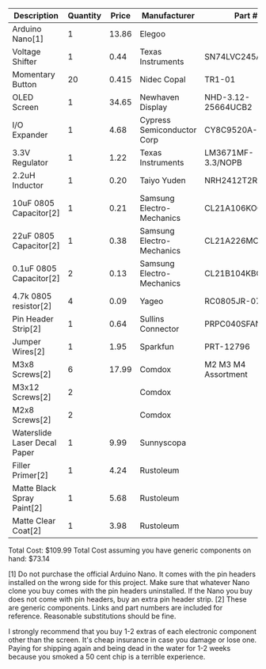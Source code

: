 | Description   | Quantity  | Price     | Manufacturer  | Part #    | Link  |
|------------------------------ |---------- |-------    |----------------------------   |---------------------  |---------------------------------------------------------------------------------------------------------------------------------------------------------------------------------------------------------------------------------------------------------------------------------------------------------------------  |
| Arduino Nano[1]   | 1     | 13.86     | Elegoo    |   | [Amazon](https://www.amazon.com/gp/product/B0713XK923/ref=oh_aui_search_asin_title?ie=UTF8&psc=1)     |
| Voltage Shifter   | 1     | 0.44  | Texas Instruments     | SN74LVC245ANSR    | [Digikey](https://www.digikey.com/product-detail/en/texas-instruments/SN74LVC245ANSR/296-13632-1-ND/499513)   |
| Momentary Button  | 20    | 0.415     | Nidec Copal   | TR1-01    | [Digikey](https://www.digikey.com/product-detail/en/nidec-copal-electronics/TR1-01/563-1932-5-ND/5125294)     |
| OLED Screen   | 1     | 34.65     | Newhaven Display  | NHD-3.12-25664UCB2    | [Digikey](https://www.digikey.com/product-detail/en/newhaven-display-intl/NHD-3.12-25664UCB2/NHD-3.12-25664UCB2-ND/2640785)   |
| I/O Expander  | 1     | 4.68  | Cypress Semiconductor Corp    | CY8C9520A-24PVXI  | [Digikey](https://www.digikey.com/product-detail/en/cypress-semiconductor-corp/CY8C9520A-24PVXI/428-2015-5-ND/1640246)    |
| 3.3V Regulator    | 1     | 1.22  | Texas Instruments     | LM3671MF-3.3/NOPB     | [Digikey](https://www.digikey.com/product-detail/en/texas-instruments/LM3671MF-3.3-NOPB/LM3671MF-3.3-NOPBCT-ND/1590190)   |
| 2.2uH Inductor    | 1     | 0.20  | Taiyo Yuden   | NRH2412T2R2MNGH   | [Digikey](https://www.digikey.com/product-detail/en/taiyo-yuden/NRH2412T2R2MNGH/587-3443-1-ND/4157783)    |
| 10uF 0805 Capacitor[2]    | 1     | 0.21  | Samsung Electro-Mechanics     | CL21A106KOQNNNE   | [Digikey](https://www.digikey.com/product-detail/en/samsung-electro-mechanics/CL21A106KOQNNNE/1276-1096-1-ND/3889182)     |
| 22uF 0805  Capacitor[2]   | 1     | 0.38  | Samsung Electro-Mechanics     | CL21A226MOCLRNC   | [Digikey](https://www.digikey.com/product-detail/en/samsung-electro-mechanics/CL21A226MOCLRNC/1276-6780-1-ND/5961639)     |
| 0.1uF 0805 Capacitor[2]   | 2     | 0.13  | Samsung Electro-Mechanics     | CL21B104KBCSFNC   | [Digikey](https://www.digikey.com/product-detail/en/samsung-electro-mechanics/CL21B104KBCSFNC/1276-2446-1-ND/3890532)     |
| 4.7k 0805 resistor[2]     | 4     | 0.09  | Yageo     | RC0805JR-074K7L   | [Digikey](https://www.digikey.com/product-detail/en/yageo/RC0805JR-074K7L/311-4.7KARCT-ND/731274)     |
| Pin Header Strip[2]   | 1     | 0.64  | Sullins Connector     | PRPC040SFAN-RC    | [Digikey](https://www.digikey.com/product-detail/en/sullins-connector-solutions/PRPC040SFAN-RC/S1211EC-40-ND/2775334)     |
| Jumper Wires[2]   | 1     | 1.95  | Sparkfun  | PRT-12796     | [Digikey](https://www.digikey.com/product-detail/en/sparkfun-electronics/PRT-12796/1568-1513-ND/5993861)  |
| M3x8 Screws[2]    | 6     | 17.99     | Comdox    | M2 M3 M4 Assortment   | [Amazon](https://www.amazon.com/gp/product/B01MT836J4/ref=oh_aui_search_asin_title?ie=UTF8&psc=1)     |
| M3x12 Screws[2]   | 2     |   | Comdox    |   | [Amazon](https://www.amazon.com/gp/product/B01MT836J4/ref=oh_aui_search_asin_title?ie=UTF8&psc=1)     |
| M2x8 Screws[2]    | 2     |   | Comdox    |   | [Amazon](https://www.amazon.com/gp/product/B01MT836J4/ref=oh_aui_search_asin_title?ie=UTF8&psc=1)     |
| Waterslide Laser Decal Paper  | 1     | 9.99  | Sunnyscopa    |   | [Amazon](https://www.amazon.com/gp/product/B075R1WSBL/ref=oh_aui_search_asin_title?ie=UTF8&psc=1)     |
| Filler Primer[2]  | 1     | 4.24  | Rustoleum     |   | [Walmart](https://www.walmart.com/ip/Rust-oleum-Gray-Filler-Primer/33616414?wmlspartner=wlpa&selectedSellerId=0&wl13=2280&adid=22222222227022202608&wl0=&wl1=g&wl2=c&wl3=80421617929&wl4=pla-177653161249&wl5=9031936&wl6=&wl7=&wl8=&wl9=pla&wl10=8175035&wl11=local&wl12=33616414&wl13=2280&veh=sem)     |
| Matte Black Spray Paint[2]    | 1     | 5.68  | Rustoleum     |   | [Lowes](https://www.amazon.com/Rust-Oleum-245198-Universal-Surface-12-Ounce/dp/B0016HLAGE/ref=asc_df_B0016HLAGE/?tag=hyprod-20&linkCode=df0&hvadid=216767879473&hvpos=1o2&hvnetw=g&hvrand=5752657611098430331&hvpone=&hvptwo=&hvqmt=&hvdev=c&hvdvcmdl=&hvlocint=&hvlocphy=9031936&hvtargid=pla-396537633332&psc=1)    |
| Matte Clear Coat[2]   | 1     | 3.98  | Rustoleum     |   | [Amazon](https://www.amazon.com/Rust-Oleum-249087-Painters-Purpose-12-Ounce/dp/B002BWORZE/ref=asc_df_B002BWORZE/?tag=hyprod-20&linkCode=df0&hvadid=193184886406&hvpos=1o2&hvnetw=g&hvrand=10833023533317600838&hvpone=&hvptwo=&hvqmt=&hvdev=c&hvdvcmdl=&hvlocint=&hvlocphy=9031936&hvtargid=pla-308030796454&psc=1)   |

Total Cost: $109.99
Total Cost assuming you have generic components on hand: $73.14

[1] Do not purchase the official Arduino Nano.  It comes with the pin headers installed on the wrong side for this project.  Make sure that whatever Nano clone you buy comes with the pin headers uninstalled.  If the Nano you buy does not come with pin headers, buy an extra pin header strip.
[2] These are generic components.  Links and part numbers are included for reference.  Reasonable substitutions should be fine.

I strongly recommend that you buy 1-2 extras of each electronic component other than the screen.  It's cheap insurance in case you damage or lose one.  Paying for shipping again and being dead in the water for 1-2 weeks because you smoked a 50 cent chip is a terrible experience.


